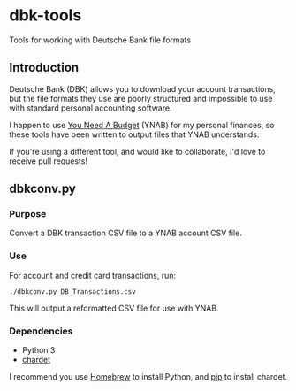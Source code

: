 # dbk-tools

Tools for working with Deutsche Bank file formats

## Introduction

Deutsche Bank (DBK) allows you to download your account transactions, but the file formats they use are poorly structured and impossible to use with standard personal accounting software.

I happen to use [You Need A Budget](http://www.youneedabudget.com/) (YNAB) for my personal finances, so these tools have been written to output files that YNAB understands.

If you're using a different tool, and would like to collaborate, I'd love to receive pull requests!

## dbkconv.py

### Purpose

Convert a DBK transaction CSV file to a YNAB account CSV file.

### Use

For account and credit card transactions, run:

```
./dbkconv.py DB_Transactions.csv
```

This will output a reformatted CSV file for use with YNAB.

### Dependencies

- Python 3
- [chardet](https://pypi.python.org/pypi/chardet)

I recommend you use [Homebrew](https://github.com/Homebrew/homebrew) to install Python, and [pip](https://pypi.python.org/pypi/pip) to install chardet.

